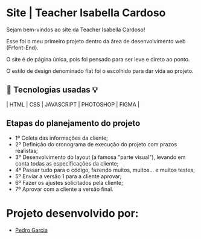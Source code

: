 # Site | Teacher Isabella Cardoso

Sejam bem-vindos ao site da Teacher Isabella Cardoso!

Esse foi o meu primeiro projeto dentro da área de desenvolvimento web (Frfont-End).

O site é de página única, pois foi pensado para ser leve e direto ao ponto.

O estilo de design denominado flat foi o escolhido para dar vida ao projeto.

## 🤖 Tecnologias usadas 💡

| HTML  | CSS  | JAVASCRIPT | PHOTOSHOP | FIGMA  |

## Etapas do planejamento do projeto

- 1º Coleta das informações da cliente;
- 2º Definição do cronograma de execução do projeto com prazos realistas;
- 3º Desenvolvimento do layout (a famosa "parte visual"), levando em conta todas as especificações da cliente;
- 4º Passar tudo para o código, fazendo muitos, muitos... e muitos testes;
- 5º Enviar a versão 1 para a cliente aprovar;
- 6º Fazer os ajustes solicitados pela cliente;
- 7º Aprovar com a cliente a versão final. 

# Projeto desenvolvido por:
- [Pedro Garcia](https://github.com/pgarciadoc)
